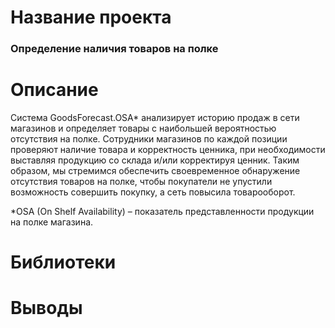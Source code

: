 # Название проекта

### Определение наличия товаров на полке

# Описание

Система GoodsForecast.OSA* анализирует историю продаж в сети магазинов и определяет товары с наибольшей вероятностью отсутствия на полке. 
Сотрудники магазинов по каждой позиции проверяют наличие товара и корректность ценника, при необходимости выставляя продукцию со склада и/или корректируя ценник.
Таким образом, мы стремимся обеспечить своевременное обнаружение отсутствия товаров на полке, чтобы покупатели не упустили возможность совершить покупку, а сеть повысила товарооборот. 
 
*OSA (On  Shelf Availability) – показатель представленности продукции на полке магазина.

# Библиотеки

# Выводы
